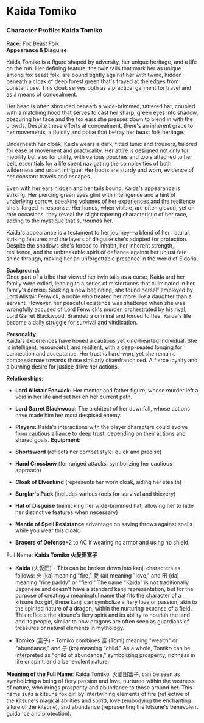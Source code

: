 # Kaida Tomiko
### Character Profile: Kaida Tomiko

**Race:** Fox Beast Folk  
**Appearance & Disguise** 

Kaida Tomiko is a figure shaped by adversity, her unique heritage, and a life on the run. Her defining feature, the twin tails that mark her as unique among fox beast folk, are bound tightly against her with twine, hidden beneath a cloak of deep forest green that's frayed at the edges from constant use. This cloak serves both as a practical garment for travel and as a means of concealment.

Her head is often shrouded beneath a wide-brimmed, tattered hat, coupled with a matching hood that serves to cast her sharp, green eyes into shadow, obscuring her face and the fox ears she presses down to blend in with the crowds. Despite these efforts at concealment, there's an inherent grace to her movements, a fluidity and poise that betray her beast folk heritage.

Underneath her cloak, Kaida wears a dark, fitted tunic and trousers, tailored for ease of movement and practicality. Her attire is designed not only for mobility but also for utility, with various pouches and tools attached to her belt, essentials for a life spent navigating the complexities of both wilderness and urban intrigue. Her boots are sturdy and worn, evidence of her constant travels and escapes.

Even with her ears hidden and her tails bound, Kaida's appearance is striking. Her piercing green eyes glint with intelligence and a hint of underlying sorrow, speaking volumes of her experiences and the resilience she's forged in response. Her hands, when visible, are often gloved, yet on rare occasions, they reveal the slight tapering characteristic of her race, adding to the mystique that surrounds her.

Kaida's appearance is a testament to her journey—a blend of her natural, striking features and the layers of disguise she's adopted for protection. Despite the shadows she's forced to inhabit, her inherent strength, resilience, and the unbreakable spirit of defiance against her unjust fate shine through, making her an unforgettable presence in the world of Eldoria.

**Background:**  
Once part of a tribe that viewed her twin tails as a curse, Kaida and her family were exiled, leading to a series of misfortunes that culminated in her family's demise. Seeking a new beginning, she found herself employed by Lord Alistair Fenwick, a noble who treated her more like a daughter than a servant. However, her peaceful existence was shattered when she was wrongfully accused of Lord Fenwick's murder, orchestrated by his rival, Lord Garret Blackwood. Branded a criminal and forced to flee, Kaida's life became a daily struggle for survival and vindication.

**Personality:**  
Kaida's experiences have honed a cautious yet kind-hearted individual. She is intelligent, resourceful, and resilient, with a deep-seated longing for connection and acceptance. Her trust is hard-won, yet she remains compassionate towards those similarly disenfranchised. A fierce loyalty and a burning desire for justice drive her actions.

**Relationships:**

- **Lord Alistair Fenwick:** Her mentor and father figure, whose murder left a void in her life and set her on her current path.
- **Lord Garret Blackwood:** The architect of her downfall, whose actions have made him her most despised enemy.
- **Players:** Kaida's interactions with the player characters could evolve from cautious alliance to deep trust, depending on their actions and shared goals.
**Equipment:**

- **Shortsword** (reflects her combat style: quick and precise)
- **Hand Crossbow** (for ranged attacks, symbolizing her cautious approach)
- **Cloak of Elvenkind** (represents her worn cloak, aiding her stealth) 
- **Burglar's Pack** (includes various tools for survival and thievery)
- **Hat of Disguise** (mimicking her wide-brimmed hat, allowing her to hide her distinctive features when necessary)
- **Mantle of Spell Resistance** advantage on saving throws against spells while you wear this cloak.
- **Bracers of Defense**+2 to AC if wearing no armor and using no shield.


Full Name: **Kaida Tomiko 火愛田富子**

- **Kaida** (火愛田) - This can be broken down into kanji characters as follows: 火 (ka) meaning "fire," 愛 (ai) meaning "love," and 田 (da) meaning "rice paddy" or "field." The name "Kaida" is not traditionally Japanese and doesn't have a standard kanji representation, but for the purpose of creating a meaningful name that fits the character of a kitsune fox girl, these kanji can symbolize a fiery love or passion, akin to the spirited nature of a dragon, within the nurturing expanse of a field. This reflects the kitsune's fiery spirit and its ability to nourish the land and its people, similar to how dragons are often seen as guardians of treasures or natural elements in mythology.
    
- **Tomiko** (富子) - Tomiko combines 富 (Tomi) meaning "wealth" or "abundance," and 子 (ko) meaning "child." As a whole, Tomiko can be interpreted as "child of abundance," symbolizing prosperity, richness in life or spirit, and a benevolent nature.
    

**Meaning of the Full Name**: Kaida Tomiko, 火愛田富子, can be seen as symbolizing a being of fiery passion and love, nurtured within the vastness of nature, who brings prosperity and abundance to those around her. This name suits a kitsune fox girl by intertwining elements of fire (reflective of the kitsune's magical abilities and spirit), love (embodying the enchanting allure of the kitsune), and abundance (representing the kitsune's benevolent guidance and protection).

